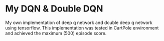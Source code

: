 # My DQN & Double DQN
My own implementation of deep q network and double deep q network using tensorflow. This implementation was tested in CartPole environment and achieved the maximum (500) episode score.
